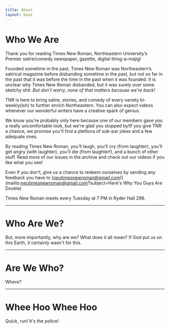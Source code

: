 ```yaml
---
title: About
layout: base
---
```


# Who We Are

Thank you for reading Times New Roman, Northeastern 
University’s Premier satire/comedy newspaper, 
gazette, digital thing-a-majig!

Founded sometime in the past, Times New Roman 
was Northeastern’s satirical magazine before disbanding sometime 
in the past, but not so far in 
the past that it was before the time in 
the past when it was founded. It is 
unclear why Times New Roman disbanded, but it 
was surely over some sketchy shit.
_But don’t worry, none of that matters because we're back!_


TNR is here to bring satire, stories, 
and comedy of every variety bi-weekly(ish)
to further enrich Northeastern. You can 
also expect videos whenever our wonderful writers have a 
creative spark of genius.


We know you're probably only here because 
one of our members gave you a really uncomfortable 
look, but we're glad you stopped 
by!If you give TNR a chance, 
we promise you'll find a plethora of 
sub-par jokes and a few adequate ones.


By reading Times New Roman, you’ll 
laugh, you’ll cry (from laughter), 
you’ll get angry (with laughter),
you’ll die (from laughter!), 
and a bunch of other stuff. Read more 
of our issues in the archive and check out 
our videos if you like what you see!


Even if you don't, give us 
a chance to redeem ourselves by sending any feedback 
you have to 
[neutimesnewroman@gmail.com!](mailto:neutimesnewroman@gmail.com?subject=Here's Why You Guys Are Dookie)

Times New Roman meets every Tuesday at 7 PM in Ryder Hall 296.

---

# Who Are We?

But, more importantly, why are we?
What does it all mean? If God put us
on this Earth, it certainly wasn't for this. 


----

# Are We Who?

Where?

----

# Whee Hoo Whee Hoo

Quick, run! It's the police!
